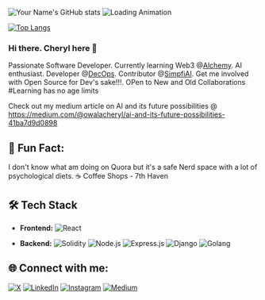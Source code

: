 ![Your Name's GitHub stats](https://github-readme-stats.vercel.app/api?username=Cherrypick14&show_icons=true&theme=radical)        ![Loading Animation](https://media0.giphy.com/media/m6OomwWCojfS8/giphy.gif?cid=ecf05e47k578dhpegnsl5tgmwpp5d9m22ujpozqc3mu3thvr&ep=v1_gifs_search&rid=giphy.gif&ct=g)

[![Top Langs](https://github-readme-stats.vercel.app/api/top-langs/?username=Cherrypick14&theme=radical)](https://github.com/Cherrypick14/github-readme-stats)

### Hi there. Cheryl here 👋
Passionate Software Developer. Currently learning Web3 @[Alchemy](https://www.alchemy.com/). AI enthusiast. Developer @[DecOps](https://www.linkedin.com/company/decops/mycompany/). Contributor @[SimpfiAI](https://simpfi.ai/).
Get me involved with Open Source for Dev's sake!!!. OPen to New and Old Collaborations #Learning has no age limits

Check out my medium article on AI and its future possibilities @ https://medium.com/@owalacheryl/ai-and-its-future-possibilities-41ba7d9d0898

## 🌟 Fun Fact:

I don't know what am doing on Quora but it's a safe Nerd space with a lot of psychological diets.
☕ Coffee Shops - 7th Haven

## 🛠 Tech Stack

- **Frontend:** 
  ![React](https://img.shields.io/badge/-React-black?style=flat-square&logo=react)

- **Backend:**
  ![Solidity](https://img.shields.io/badge/-solidity-black?style=flat-square&logo=solidity)
  ![Node.js](https://img.shields.io/badge/-Node.js-black?style=flat-square&logo=node.js)
  ![Express.js](https://img.shields.io/badge/-Express.js-black?style=flat-square&logo=express)
  ![Django](https://img.shields.io/badge/-Django-black?style=flat-square&logo=django)
  ![Golang](https://img.shields.io/badge/-Golang-black?style=flat-square&logo=golang)
  


## 🌐 Connect with me:

[![X](https://img.shields.io/badge/-Twitter-black?style=flat-square&logo=X&logoColor=white)](https://twitter.com/OwalaCheryl)
[![LinkedIn](https://img.shields.io/badge/-LinkedIn-blue?style=flat-square&logo=linkedin&logoColor=white)](https://www.linkedin.com/in/cheryl-owala-423731191/)
[![Instagram](https://img.shields.io/badge/-Instagram-purple?style=flat-square&logo=instagram&logoColor=white)](https://instagram.com/_cherylowala)
[![Medium](https://img.shields.io/badge/-Medium-purple?style=flat-square&logo=medium&logoColor=white)](https://medium.com/@owalacheryl)


<!--
**Cherrypick14/Cherrypick14** is a ✨ _special_ ✨ repository because its `README.md` (this file) appears on your GitHub profile.

Here are some ideas to get you started:

- 🔭 I’m currently working on ...
- 🌱 I’m currently learning ...
- 👯 I’m looking to collaborate on ...
- 🤔 I’m looking for help with ...
- 💬 Ask me about ...
- 📫 How to reach me: ...
- 😄 Pronouns: ...
- ⚡ Fun fact: ...
-->

